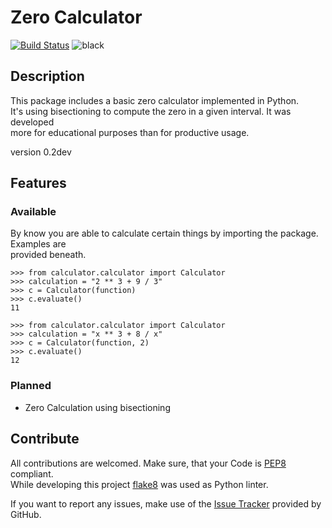 # Zero Calculator #
[![Build Status](https://travis-ci.org/DahlitzFlorian/python-zero-calculator.svg?branch=master)](https://travis-ci.org/DahlitzFlorian/python-zero-calculator)
![black](https://img.shields.io/badge/code%20style-black-000000.svg)
## Description ##
This package includes a basic zero calculator implemented in Python.<br>
It's using bisectioning to compute the zero in a given interval. It was developed<br>
more for educational purposes than for productive usage.

version 0.2dev

## Features ##
### Available ###
By know you are able to calculate certain things by importing the package. Examples are<br>
provided beneath.

```python3
>>> from calculator.calculator import Calculator
>>> calculation = "2 ** 3 + 9 / 3"
>>> c = Calculator(function)
>>> c.evaluate()
11
```

```python3
>>> from calculator.calculator import Calculator
>>> calculation = "x ** 3 + 8 / x"
>>> c = Calculator(function, 2)
>>> c.evaluate()
12
```

### Planned ###
- Zero Calculation using bisectioning

## Contribute ##
All contributions are welcomed. Make sure, that your Code is [PEP8](https://www.python.org/dev/peps/pep-0008/) compliant.<br>
While developing this project [flake8](http://flake8.pycqa.org/en/latest/) was used as Python linter.

If you want to report any issues, make use of the [Issue Tracker](https://github.com/DahlitzFlorian/python-zero-calculator/issues) provided by GitHub.
